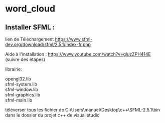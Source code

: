 # word_cloud



## Installer SFML : 

lien de Téléchargement https://www.sfml-dev.org/download/sfml/2.5.1/index-fr.php

Aide à l'installation : https://www.youtube.com/watch?v=gluzZPH414E (suivre des étapes)

librairie: 

opengl32.lib <br>
sfml-system.lib <br>
sfml-window.lib <br>
sfml-graphics.lib <br>
sfml-main.lib <br>


téléverser tous les fichier de C:\Users\manuel\Desktop\c++\SFML-2.5.1\bin dans le dossier du projet c++ de visual studio

